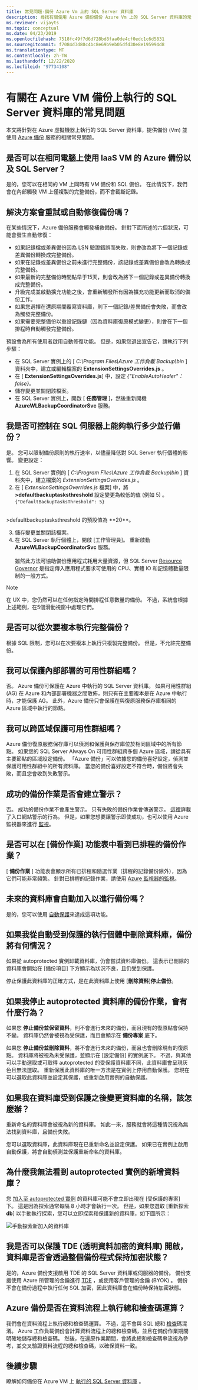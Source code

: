 ```yaml
---
title: 常見問題-備份 Azure Vm 上的 SQL Server 資料庫
description: 尋找有關使用 Azure 備份備份 Azure Vm 上的 SQL Server 資料庫的常見問題解答。
ms.reviewer: vijayts
ms.topic: conceptual
ms.date: 04/23/2019
ms.openlocfilehash: 7518fc49f7d6d728bd8faa0de4cf0edc1c6d5831
ms.sourcegitcommit: f7084d3d80c4bc8e69b9eb05dfd30e8e195994d8
ms.translationtype: MT
ms.contentlocale: zh-TW
ms.lasthandoff: 12/22/2020
ms.locfileid: "97734108"
---
```

# <a name="faq-about-sql-server-databases-that-are-running-on-an-azure-vm-backup"></a>有關在 Azure VM 備份上執行的 SQL Server 資料庫的常見問題

本文將針對在 Azure 虛擬機器上執行的 SQL Server 資料庫，提供備份 (Vm) 並使用 [Azure 備份](backup-overview.md) 服務的相關常見問題。

## <a name="can-i-use-azure-backup-for-iaas-vm-as-well-as-sql-server-on-the-same-machine"></a>是否可以在相同電腦上使用 IaaS VM 的 Azure 備份以及 SQL Server？

是的，您可以在相同的 VM 上同時有 VM 備份和 SQL 備份。 在此情況下，我們會在內部觸發 VM 上僅複製的完整備份，而不會截斷記錄。

## <a name="does-the-solution-retry-or-auto-heal-the-backups"></a>解決方案會重試或自動修復備份嗎？

在某些情況下，Azure 備份服務會觸發補救備份。 針對下面所述的六個狀況，可能會發生自動修復：

- 如果記錄檔或差異備份因為 LSN 驗證錯誤而失敗，則會改為將下一個記錄或差異備份轉換成完整備份。
- 如果在記錄或差異備份之前未進行完整備份，該記錄或差異備份會改為轉換成完整備份。
- 如果最新的完整備份時間點早于15天，則會改為將下一個記錄或差異備份轉換成完整備份。
- 升級完成並啟動擴充功能之後，會重新觸發所有因為擴充功能更新而取消的備份工作。
- 如果您選擇在還原期間覆寫資料庫，則下一個記錄/差異備份會失敗，而會改為觸發完整備份。
- 如果需要完整備份以重設記錄鏈（因為資料庫復原模式變更），則會在下一個排程時自動觸發完整備份。

預設會為所有使用者啟用自動修復功能。 但是，如果您退出宣告它，請執行下列步驟：

- 在 SQL Server 實例上的 [ *C:\Program Files\Azure 工作負載 Backup\bin* ] 資料夾中，建立或編輯檔案的 **ExtensionSettingsOverrides.js** 。
- 在 [ **ExtensionSettingsOverrides.js**] 中，設定 *{"EnableAutoHealer"： false}*。
- 儲存變更並關閉該檔案。
- 在 SQL Server 實例上，開啟 [ **任務管理** ]，然後重新開機 **AzureWLBackupCoordinatorSvc** 服務。

## <a name="can-i-control-how-many-concurrent-backups-run-on-the-sql-server"></a>我是否可控制在 SQL 伺服器上能夠執行多少並行備份？

是。 您可以限制備份原則的執行速率，以儘量降低對 SQL Server 執行個體的影響。 變更設定：

1. 在 SQL Server 實例的 [ *C:\Program Files\Azure 工作負載 Backup\bin* ] 資料夾中，建立檔案的 *ExtensionSettingsOverrides.js* 。
2. 在 [ *ExtensionSettingsOverrides.js* 檔案] 中，將 **>defaultbackuptasksthreshold** 設定變更為較低的值 (例如 5) 。 <br>
  `{"DefaultBackupTasksThreshold": 5}`
<br>
>defaultbackuptasksthreshold 的預設值為 **20**。

3. 儲存變更並關閉該檔案。
4. 在 SQL Server 執行個體上，開啟 [工作管理員]。 重新啟動 **AzureWLBackupCoordinatorSvc** 服務。<br/> <br/>
 雖然此方法可協助備份應用程式耗用大量資源，但 SQL Server [Resource Governor](/sql/relational-databases/resource-governor/resource-governor) 是指定傳入應用程式要求可使用的 CPU、實體 IO 和記憶體數量限制的一般方式。

> [!NOTE]
> 在 UX 中，您仍然可以在任何指定時間排程任意數量的備份。 不過，系統會根據上述範例，在5個滑動視窗中處理它們。

## <a name="can-i-run-a-full-backup-from-a-secondary-replica"></a>是否可以從次要複本執行完整備份？

根據 SQL 限制，您可以在次要複本上執行只複製完整備份。 但是，不允許完整備份。

## <a name="can-i-protect-availability-groups-on-premises"></a>我可以保護內部部署的可用性群組嗎？

否。 Azure 備份可保護在 Azure 中執行的 SQL Server 資料庫。 如果可用性群組 (AG) 在 Azure 和內部部署機器之間散佈，則只有在主要複本是在 Azure 中執行時，才能保護 AG。 此外，Azure 備份只會保護在與復原服務保存庫相同的 Azure 區域中執行的節點。

## <a name="can-i-protect-availability-groups-across-regions"></a>我可以跨區域保護可用性群組嗎？

Azure 備份復原服務保存庫可以偵測和保護與保存庫位於相同區域中的所有節點。 如果您的 SQL Server Always On 可用性群組跨多個 Azure 區域，請從具有主要節點的區域設定備份。 「Azure 備份」可以依據您的備份喜好設定，偵測並保護可用性群組中的所有資料庫。 當您的備份喜好設定不符合時，備份將會失敗，而且您會收到失敗警示。

## <a name="do-successful-backup-jobs-create-alerts"></a>成功的備份作業是否會建立警示？

否。 成功的備份作業不會產生警示。 只有失敗的備份作業會傳送警示。 [這裡](backup-azure-monitoring-built-in-monitor.md)詳載了入口網站警示的行為。 但是，如果您想要讓警示即使成功，也可以使用 Azure 監視器來進行 [監視](backup-azure-monitoring-use-azuremonitor.md)。

## <a name="can-i-see-scheduled-backup-jobs-in-the-backup-jobs-menu"></a>是否可以在 [備份作業] 功能表中看到已排程的備份作業？

[ **備份作業** ] 功能表會顯示所有已排程和隨選作業（排程的記錄備份除外），因為它們可能非常頻繁。 針對已排程的記錄作業，請使用 [Azure 監視器的監視](backup-azure-monitoring-use-azuremonitor.md)。

## <a name="are-future-databases-automatically-added-for-backup"></a>未來的資料庫會自動加入以進行備份嗎？

是的，您可以使用 [自動保護](backup-sql-server-database-azure-vms.md#enable-auto-protection)來達成這項功能。  

## <a name="if-i-delete-a-database-from-an-autoprotected-instance-what-will-happen-to-the-backups"></a>如果我從自動受到保護的執行個體中刪除資料庫，備份將有何情況？

如果從 autoprotected 實例卸載資料庫，仍會嘗試資料庫備份。 這表示已刪除的資料庫會開始在 [備份項目] 下方顯示為狀況不良，且仍受到保護。

停止保護此資料庫的正確方式，是在此資料庫上使用 [**刪除資料**]**停止備份**。  

## <a name="if-i-do-stop-backup-operation-of-an-autoprotected-database-what-will-be-its-behavior"></a>如果我停止 autoprotected 資料庫的備份作業，會有什麼行為？

如果您 **停止備份並保留資料**，則不會進行未來的備份，而且現有的復原點會保持不變。 資料庫仍然會被視為受保護，而且會顯示在 **備份專案** 底下。

如果您 **停止備份並刪除資料**，將不會進行未來的備份，而且也會刪除現有的復原點。 資料庫將被視為未受保護，並顯示在 [設定備份] 的實例底下。 不過，與其他可以手動選取或可取得 autoprotected 的受保護資料庫不同，此資料庫會呈現灰色且無法選取。 重新保護此資料庫的唯一方法是在實例上停用自動保護。 您現在可以選取此資料庫並設定其保護，或重新啟用實例的自動保護。

## <a name="if-i-change-the-name-of-the-database-after-it-has-been-protected-what-will-be-the-behavior"></a>如果我在資料庫受到保護之後變更資料庫的名稱，該怎麼辦？

重新命名的資料庫會被視為新的資料庫。 如此一來，服務就會將這種情況視為無法找到資料庫，且備份失敗。

您可以選取資料庫，此資料庫現在已重新命名並設定保護。 如果已在實例上啟用自動保護，將會自動偵測並保護重新命名的資料庫。

## <a name="why-cant-i-see-an-added-database-for-an-autoprotected-instance"></a>為什麼我無法看到 autoprotected 實例的新增資料庫？

您 [加入至 autoprotected 實例](backup-sql-server-database-azure-vms.md#enable-auto-protection) 的資料庫可能不會立即出現在 [受保護的專案] 下。 這是因為探索通常每隔 8 小時才會執行一次。 但是，如果您選取 [重新探索 **db**] 以手動執行探索，您可以立即探索和保護新的資料庫，如下圖所示：

  ![手動探索新加入的資料庫](./media/backup-azure-sql-database/view-newly-added-database.png)
  
## <a name="can-i-protect-databases-that-have-tde-transparent-data-encryption-turned-on-and-will-the-database-stay-encrypted-through-the-entire-backup-process"></a>我是否可以保護 TDE (透明資料加密的資料庫) 開啟，資料庫是否會透過整個備份程式保持加密狀態？

是的，Azure 備份支援啟用 TDE 的 SQL Server 資料庫或伺服器的備份。 備份支援使用 Azure 所管理的金鑰進行 [TDE](/sql/relational-databases/security/encryption/transparent-data-encryption) ，或使用客戶管理的金鑰 (BYOK) 。  備份不會在備份過程中執行任何 SQL 加密，因此資料庫會在備份時保持加密狀態。

## <a name="does-azure-backup-perform-a-checksum-operation-on-the-data-stream"></a>Azure 備份是否在資料流程上執行總和檢查碼運算？

我們會在資料流程上執行總和檢查碼運算。 不過，這不會與 SQL 總和 [檢查](https://docs.microsoft.com/sql/relational-databases/backup-restore/enable-or-disable-backup-checksums-during-backup-or-restore-sql-server)碼混淆。
Azure 工作負載備份會計算資料流程上的總和檢查碼，並且在備份作業期間明確地儲存總和檢查碼。 然後，在還原作業期間，會將此總和檢查碼串流視為參考，並交叉驗證資料流程的總和檢查碼，以確保資料一致。

## <a name="next-steps"></a>後續步驟

瞭解如何備份在 Azure VM 上 [執行的 SQL Server 資料庫](backup-azure-sql-database.md) 。
